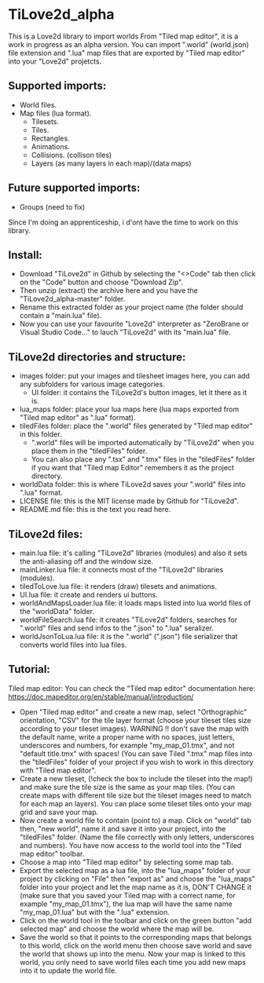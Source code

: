 # TiLove2d_alpha
This is a Love2d library to import worlds From "Tiled map editor", it is a work in progress as an alpha version.
You can import ".world" (world.json) file extension and ".lua" map files that are exported by "Tiled map editor" into your "Love2d" projetcts.

Supported imports:
------------------
- World files.
- Map files (lua format).
  - Tilesets.
  - Tiles.
  - Rectangles.
  - Animations.
  - Collisions. (collison tiles)
  - Layers (as many layers in each map)/(data maps)

Future supported imports:
-------------------------
- Groups (need to fix)

Since I'm doing an apprenticeship, i d'ont have the time to work on this library.

Install:
--------
- Download "TiLove2d" in Github by selecting the "<>Code" tab then click on the "Code" button and choose "Download Zip".
- Then unzip (extract) the archive here and you have the "TiLove2d_alpha-master" folder.
- Rename this extracted folder as your project name (the folder should contain a "main.lua" file).
- Now you can use your favourite "Love2d" interpreter as "ZeroBrane or Visual Studio Code..." to lauch "TiLove2d" with its "main.lua" file.

TiLove2d directories and structure:
-----------------------------------
- images folder: put your images and tilesheet images here, you can add any subfolders for various image categories.
  - UI folder: it contains the TiLove2d's button images, let it there as it is.
- lua_maps folder: place your lua maps here (lua maps exported from "Tiled map editor" as ".lua" format).
- tiledFiles folder: place the ".world" files generated by "Tiled map editor" in this folder.
  - ".world" files will be imported automatically by "TiLove2d" when you place them in the "tiledFiles" folder.
  - You can also place any ".tsx" and ".tmx" files in the "tiledFiles" folder if you want that "Tiled map Editor" remembers it as the project directory.
- worldData folder: this is where TiLove2d saves your ".world" files into ".lua" format.
- LICENSE file: this is the MIT license made by Github for "TiLove2d".
- README.md file: this is the text you read here.

TiLove2d files:
---------------
- main.lua file: it's calling "TiLove2d" libraries (modules) and also it sets the anti-aliasing off and the window size.
- mainLinker.lua file: it connects most of the "TiLove2d" libraries (modules).
- tiledToLove.lua file: it renders (draw) tilesets and animations.
- UI.lua file: it create and renders ui buttons.
- worldAndMapsLoader.lua file: it loads maps listed into lua world files of the "worldData" folder.
- worldFileSearch.lua file: it creates "TiLove2d" folders, searches for ".world" files and send infos to the ".json" to ".lua" seralizer.
- worldJsonToLua.lua file: it is the ".world" (".json") file serializer that converts world files into lua files.

Tutorial:
---------
Tiled map editor:
You can check the "Tiled map editor" documentation here: https://doc.mapeditor.org/en/stable/manual/introduction/

- Open "Tiled map editor" and create a new map, select "Orthographic" orientation, "CSV" for the tile layer format (choose your tileset tiles size according to your tileset images). WARNING !! don't save the map with the default name, write a proper name with no spaces, just letters, underscores and numbers, for example "my_map_01.tmx", and not "default title.tmx" with spaces! (You can save Tiled ".tmx" map files into the "tiledFiles" folder of your project if you wish to work in this directory with "Tiled map editor".
- Create a new tileset, (!check the box to include the tileset into the map!) and make sure the tile size is the same as your map tiles. (You can create maps with different tile size but the tileset images need to match for each map an layers). You can place some tileset tiles onto your map grid and save your map.
- Now create a world file to contain (point to) a map. Click on "world" tab then, "new world", name it and save it into your project, into the "tiledFiles" folder. (Name the file correctly with only letters, underscores and numbers). You have now access to the world tool into the "Tiled map editor" toolbar.
- Choose a map into "Tiled map editor" by selecting some map tab.
- Export the selected map as a lua file, into the "lua_maps" folder of your project by clicking on "File" then "export as" and choose the "lua_maps" folder into your project and let the map name as it is, DON'T CHANGE it (make sure that you saved your Tiled map with a correct name, for example "my_map_01.tmx"), the lua map will have the same name "my_map_01.lua" but with the ".lua" extension.
- Click on the world tool in the toolbar and click on the green button "add selected map" and choose the world where the map will be.
- Save the world so that it points to the corresponding maps that belongs to this world, click on the world menu then choose save world and save the world that shows up into the menu. Now your map is linked to this world, you only need to save world files each time you add new maps into it to update the world file.
